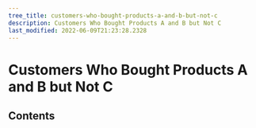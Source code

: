 ```yaml
---
tree_title: customers-who-bought-products-a-and-b-but-not-c
description: Customers Who Bought Products A and B but Not C
last_modified: 2022-06-09T21:23:28.2328
---
```


# Customers Who Bought Products A and B but Not C

## Contents
